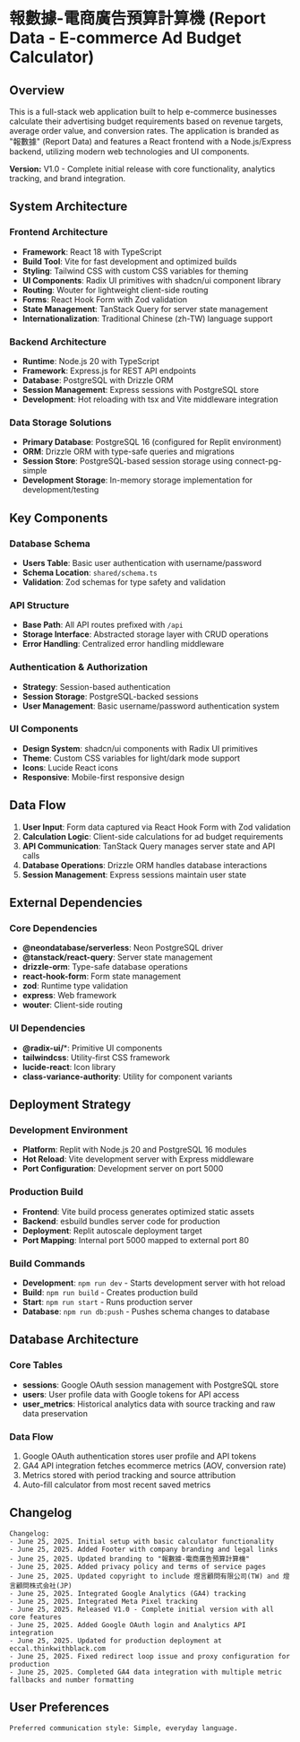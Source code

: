 # 報數據-電商廣告預算計算機 (Report Data - E-commerce Ad Budget Calculator)

## Overview

This is a full-stack web application built to help e-commerce businesses calculate their advertising budget requirements based on revenue targets, average order value, and conversion rates. The application is branded as "報數據" (Report Data) and features a React frontend with a Node.js/Express backend, utilizing modern web technologies and UI components.

**Version:** V1.0 - Complete initial release with core functionality, analytics tracking, and brand integration.

## System Architecture

### Frontend Architecture
- **Framework**: React 18 with TypeScript
- **Build Tool**: Vite for fast development and optimized builds
- **Styling**: Tailwind CSS with custom CSS variables for theming
- **UI Components**: Radix UI primitives with shadcn/ui component library
- **Routing**: Wouter for lightweight client-side routing
- **Forms**: React Hook Form with Zod validation
- **State Management**: TanStack Query for server state management
- **Internationalization**: Traditional Chinese (zh-TW) language support

### Backend Architecture
- **Runtime**: Node.js 20 with TypeScript
- **Framework**: Express.js for REST API endpoints
- **Database**: PostgreSQL with Drizzle ORM
- **Session Management**: Express sessions with PostgreSQL store
- **Development**: Hot reloading with tsx and Vite middleware integration

### Data Storage Solutions
- **Primary Database**: PostgreSQL 16 (configured for Replit environment)
- **ORM**: Drizzle ORM with type-safe queries and migrations
- **Session Store**: PostgreSQL-based session storage using connect-pg-simple
- **Development Storage**: In-memory storage implementation for development/testing

## Key Components

### Database Schema
- **Users Table**: Basic user authentication with username/password
- **Schema Location**: `shared/schema.ts`
- **Validation**: Zod schemas for type safety and validation

### API Structure
- **Base Path**: All API routes prefixed with `/api`
- **Storage Interface**: Abstracted storage layer with CRUD operations
- **Error Handling**: Centralized error handling middleware

### Authentication & Authorization
- **Strategy**: Session-based authentication
- **Session Storage**: PostgreSQL-backed sessions
- **User Management**: Basic username/password authentication system

### UI Components
- **Design System**: shadcn/ui components with Radix UI primitives
- **Theme**: Custom CSS variables for light/dark mode support
- **Icons**: Lucide React icons
- **Responsive**: Mobile-first responsive design

## Data Flow

1. **User Input**: Form data captured via React Hook Form with Zod validation
2. **Calculation Logic**: Client-side calculations for ad budget requirements
3. **API Communication**: TanStack Query manages server state and API calls
4. **Database Operations**: Drizzle ORM handles database interactions
5. **Session Management**: Express sessions maintain user state

## External Dependencies

### Core Dependencies
- **@neondatabase/serverless**: Neon PostgreSQL driver
- **@tanstack/react-query**: Server state management
- **drizzle-orm**: Type-safe database operations
- **react-hook-form**: Form state management
- **zod**: Runtime type validation
- **express**: Web framework
- **wouter**: Client-side routing

### UI Dependencies
- **@radix-ui/***: Primitive UI components
- **tailwindcss**: Utility-first CSS framework
- **lucide-react**: Icon library
- **class-variance-authority**: Utility for component variants

## Deployment Strategy

### Development Environment
- **Platform**: Replit with Node.js 20 and PostgreSQL 16 modules
- **Hot Reload**: Vite development server with Express middleware
- **Port Configuration**: Development server on port 5000

### Production Build
- **Frontend**: Vite build process generates optimized static assets
- **Backend**: esbuild bundles server code for production
- **Deployment**: Replit autoscale deployment target
- **Port Mapping**: Internal port 5000 mapped to external port 80

### Build Commands
- **Development**: `npm run dev` - Starts development server with hot reload
- **Build**: `npm run build` - Creates production build
- **Start**: `npm run start` - Runs production server
- **Database**: `npm run db:push` - Pushes schema changes to database

## Database Architecture

### Core Tables
- **sessions**: Google OAuth session management with PostgreSQL store
- **users**: User profile data with Google tokens for API access
- **user_metrics**: Historical analytics data with source tracking and raw data preservation

### Data Flow
1. Google OAuth authentication stores user profile and API tokens
2. GA4 API integration fetches ecommerce metrics (AOV, conversion rate)
3. Metrics stored with period tracking and source attribution
4. Auto-fill calculator from most recent saved metrics

## Changelog

```
Changelog:
- June 25, 2025. Initial setup with basic calculator functionality
- June 25, 2025. Added Footer with company branding and legal links
- June 25, 2025. Updated branding to "報數據-電商廣告預算計算機"
- June 25, 2025. Added privacy policy and terms of service pages
- June 25, 2025. Updated copyright to include 煜言顧問有限公司(TW) and 燈言顧問株式会社(JP)
- June 25, 2025. Integrated Google Analytics (GA4) tracking
- June 25, 2025. Integrated Meta Pixel tracking
- June 25, 2025. Released V1.0 - Complete initial version with all core features
- June 25, 2025. Added Google OAuth login and Analytics API integration
- June 25, 2025. Updated for production deployment at eccal.thinkwithblack.com
- June 25, 2025. Fixed redirect loop issue and proxy configuration for production
- June 25, 2025. Completed GA4 data integration with multiple metric fallbacks and number formatting
```

## User Preferences

```
Preferred communication style: Simple, everyday language.
```